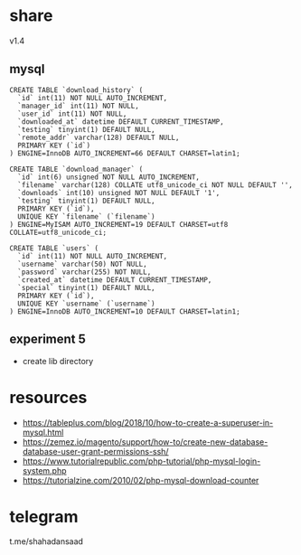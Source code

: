# share
v1.4

## mysql
```
CREATE TABLE `download_history` (
  `id` int(11) NOT NULL AUTO_INCREMENT,
  `manager_id` int(11) NOT NULL,
  `user_id` int(11) NOT NULL,
  `downloaded_at` datetime DEFAULT CURRENT_TIMESTAMP,
  `testing` tinyint(1) DEFAULT NULL,
  `remote_addr` varchar(128) DEFAULT NULL,
  PRIMARY KEY (`id`)
) ENGINE=InnoDB AUTO_INCREMENT=66 DEFAULT CHARSET=latin1;

CREATE TABLE `download_manager` (
  `id` int(6) unsigned NOT NULL AUTO_INCREMENT,
  `filename` varchar(128) COLLATE utf8_unicode_ci NOT NULL DEFAULT '',
  `downloads` int(10) unsigned NOT NULL DEFAULT '1',
  `testing` tinyint(1) DEFAULT NULL,
  PRIMARY KEY (`id`),
  UNIQUE KEY `filename` (`filename`)
) ENGINE=MyISAM AUTO_INCREMENT=19 DEFAULT CHARSET=utf8 COLLATE=utf8_unicode_ci;

CREATE TABLE `users` (
  `id` int(11) NOT NULL AUTO_INCREMENT,
  `username` varchar(50) NOT NULL,
  `password` varchar(255) NOT NULL,
  `created_at` datetime DEFAULT CURRENT_TIMESTAMP,
  `special` tinyint(1) DEFAULT NULL,
  PRIMARY KEY (`id`),
  UNIQUE KEY `username` (`username`)
) ENGINE=InnoDB AUTO_INCREMENT=10 DEFAULT CHARSET=latin1;
```

## experiment 5
- create lib directory

# resources
- https://tableplus.com/blog/2018/10/how-to-create-a-superuser-in-mysql.html
- https://zemez.io/magento/support/how-to/create-new-database-database-user-grant-permissions-ssh/
- https://www.tutorialrepublic.com/php-tutorial/php-mysql-login-system.php
- https://tutorialzine.com/2010/02/php-mysql-download-counter

# telegram
t.me/shahadansaad
